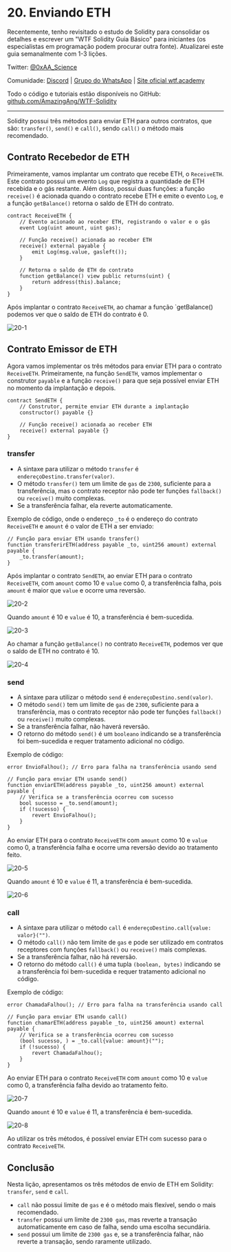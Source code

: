 # 20. Enviando ETH

Recentemente, tenho revisitado o estudo de Solidity para consolidar os detalhes e escrever um "WTF Solidity Guia Básico" para iniciantes (os especialistas em programação podem procurar outra fonte). Atualizarei este guia semanalmente com 1-3 lições.

Twitter: [@0xAA_Science](https://twitter.com/0xAA_Science)

Comunidade: [Discord](https://discord.gg/5akcruXrsk) | [Grupo do WhatsApp](https://docs.google.com/forms/d/e/1FAIpQLSe4KGT8Sh6sJ7hedQRuIYirOoZK_85miz3dw7vA1-YjodgJ-A/viewform?usp=sf_link) | [Site oficial wtf.academy](https://wtf.academy)

Todo o código e tutoriais estão disponíveis no GitHub: [github.com/AmazingAng/WTF-Solidity](https://github.com/AmazingAng/WTF-Solidity)

-----

Solidity possui três métodos para enviar ETH para outros contratos, que são: `transfer()`, `send()` e `call()`, sendo `call()` o método mais recomendado.

## Contrato Recebedor de ETH

Primeiramente, vamos implantar um contrato que recebe ETH, o `ReceiveETH`. Este contrato possui um evento `Log` que registra a quantidade de ETH recebida e o gás restante. Além disso, possui duas funções: a função `receive()` é acionada quando o contrato recebe ETH e emite o evento `Log`, e a função `getBalance()` retorna o saldo de ETH do contrato.

```solidity
contract ReceiveETH {
    // Evento acionado ao receber ETH, registrando o valor e o gás
    event Log(uint amount, uint gas);
    
    // Função receive() acionada ao receber ETH
    receive() external payable {
        emit Log(msg.value, gasleft());
    }
    
    // Retorna o saldo de ETH do contrato
    function getBalance() view public returns(uint) {
        return address(this).balance;
    }
}
```

Após implantar o contrato `ReceiveETH`, ao chamar a função `getBalance() podemos ver que o saldo de ETH do contrato é 0.

![20-1](./img/20-1.png)

## Contrato Emissor de ETH

Agora vamos implementar os três métodos para enviar ETH para o contrato `ReceiveETH`. Primeiramente, na função `SendETH`, vamos implementar o construtor `payable` e a função `receive()` para que seja possível enviar ETH no momento da implantação e depois.

```solidity
contract SendETH {
    // Construtor, permite enviar ETH durante a implantação
    constructor() payable {}
    
    // Função receive() acionada ao receber ETH
    receive() external payable {}
}
```

### transfer

- A sintaxe para utilizar o método `transfer` é `endereçoDestino.transfer(valor)`.
- O método `transfer()` tem um limite de `gas` de `2300`, suficiente para a transferência, mas o contrato receptor não pode ter funções `fallback()` ou `receive()` muito complexas.
- Se a transferência falhar, ela reverte automaticamente.

Exemplo de código, onde o endereço `_to` é o endereço do contrato `ReceiveETH` e `amount` é o valor de ETH a ser enviado:

```solidity
// Função para enviar ETH usando transfer()
function transferirETH(address payable _to, uint256 amount) external payable {
    _to.transfer(amount);
}
```

Após implantar o contrato `SendETH`, ao enviar ETH para o contrato `ReceiveETH`, com `amount` como 10 e `value` como 0, a transferência falha, pois `amount` é maior que `value` e ocorre uma reversão.

![20-2](./img/20-2.png)

Quando `amount` é 10 e `value` é 10, a transferência é bem-sucedida.

![20-3](./img/20-3.png)

Ao chamar a função `getBalance()` no contrato `ReceiveETH`, podemos ver que o saldo de ETH no contrato é 10.

![20-4](./img/20-4.png)

### send

- A sintaxe para utilizar o método `send` é `endereçoDestino.send(valor)`.
- O método `send()` tem um limite de `gas` de `2300`, suficiente para a transferência, mas o contrato receptor não pode ter funções `fallback()` ou `receive()` muito complexas.
- Se a transferência falhar, não haverá reversão.
- O retorno do método `send()` é um `booleano` indicando se a transferência foi bem-sucedida e requer tratamento adicional no código.

Exemplo de código:

```solidity
error EnvioFalhou(); // Erro para falha na transferência usando send

// Função para enviar ETH usando send()
function enviarETH(address payable _to, uint256 amount) external payable {
    // Verifica se a transferência ocorreu com sucesso
    bool sucesso = _to.send(amount);
    if (!sucesso) {
        revert EnvioFalhou();
    }
}
```

Ao enviar ETH para o contrato `ReceiveETH` com `amount` como 10 e `value` como 0, a transferência falha e ocorre uma reversão devido ao tratamento feito.

![20-5](./img/20-5.png)

Quando `amount` é 10 e `value` é 11, a transferência é bem-sucedida.

![20-6](./img/20-6.png)

### call

- A sintaxe para utilizar o método `call` é `endereçoDestino.call{value: valor}("")`.
- O método `call()` não tem limite de `gas` e pode ser utilizado em contratos receptores com funções `fallback()` ou `receive()` mais complexas.
- Se a transferência falhar, não há reversão.
- O retorno do método `call()` é uma tupla `(boolean, bytes)` indicando se a transferência foi bem-sucedida e requer tratamento adicional no código.

Exemplo de código:

```solidity
error ChamadaFalhou(); // Erro para falha na transferência usando call

// Função para enviar ETH usando call()
function chamarETH(address payable _to, uint256 amount) external payable {
    // Verifica se a transferência ocorreu com sucesso
    (bool sucesso, ) = _to.call{value: amount}("");
    if (!sucesso) {
        revert ChamadaFalhou();
    }
}
```

Ao enviar ETH para o contrato `ReceiveETH` com `amount` como 10 e `value` como 0, a transferência falha devido ao tratamento feito.

![20-7](./img/20-7.png)

Quando `amount` é 10 e `value` é 11, a transferência é bem-sucedida.

![20-8](./img/20-8.png)

Ao utilizar os três métodos, é possível enviar ETH com sucesso para o contrato `ReceiveETH`.

## Conclusão

Nesta lição, apresentamos os três métodos de envio de ETH em Solidity: `transfer`, `send` e `call`.

- `call` não possui limite de `gas` e é o método mais flexível, sendo o mais recomendado.
- `transfer` possui um limite de `2300 gas`, mas reverte a transação automaticamente em caso de falha, sendo uma escolha secundária.
- `send` possui um limite de `2300 gas` e, se a transferência falhar, não reverte a transação, sendo raramente utilizado.

